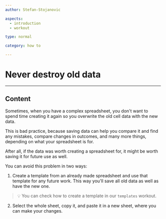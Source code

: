 ```yaml
---
author: Stefan-Stojanovic

aspects:
  - introduction
  - workout

type: normal

category: how to

---
```


# Never destroy old data

---
## Content

Sometimes, when you have a complex spreadsheet, you don't want to spend time creating it again so you overwrite the old cell data with the new data. 

This is bad practice, because saving data can help you compare it and find any mistakes, compare changes in outcomes, and many more things, depending on what your spreadsheet is for.

After all, if the data was worth creating a spreadsheet for, it might be worth saving it for future use as well.

You can avoid this problem in two ways:

1. Create a template from an already made spreadsheet and use that template for any future work. This way you'll save all old data as well as have the new one. 

> 💡 You can check how to create a template in our `templates` workout.

2. Select the whole sheet, copy it, and paste it in a new sheet, where you can make your changes.